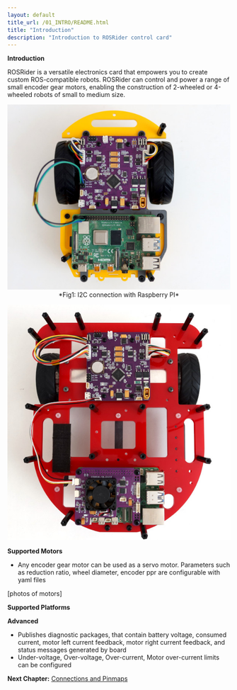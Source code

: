 ```yaml
---
layout: default
title_url: /01_INTRO/README.html
title: "Introduction"
description: "Introduction to ROSRider control card"
---
```


**Introduction**

ROSRider is a versatile electronics card that empowers you to create custom ROS-compatible robots. ROSRider can control and power a range of small encoder gear motors, enabling the construction of 2-wheeled or 4-wheeled robots of small to medium size.

<p align="center">
<img src="../images/sorcerer_rosrider_intro.jpg" alt="ROSRider application project">
*Fig1: I2C connection with Raspberry PI*
</p>

<p align="center">
<img src="../images/caretta_with_ros2rpi_intro.jpg" alt="Caretta with ROS2RPI">
</p>




**Supported Motors**

- Any encoder gear motor can be used as a servo motor. Parameters such as reduction ratio, wheel diameter, encoder ppr are configurable with yaml files


[photos of motors]

**Supported Platforms**


**Advanced**

- Publishes diagnostic packages, that contain battery voltage, consumed current, motor left current feedback, motor right current feedback, and status messages generated by board
- Under-voltage, Over-voltage, Over-current, Motor over-current limits can be configured

__Next Chapter:__ [Connections and Pinmaps](../02_PINMAP/README.md)